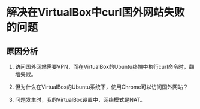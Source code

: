 # 解决在VirtualBox中curl国外网站失败的问题

## 原因分析

1. 访问国外网站需要VPN，而在VirtualBox的Ubuntu终端中执行curl命令时，翻墙失败。

2. 但为什么在VirtualBox的Ubuntu系统下，使用Chrome可以访问国外网站？

3. 问题发生时，我的VirtualBox设置中，网络模式是NAT。
